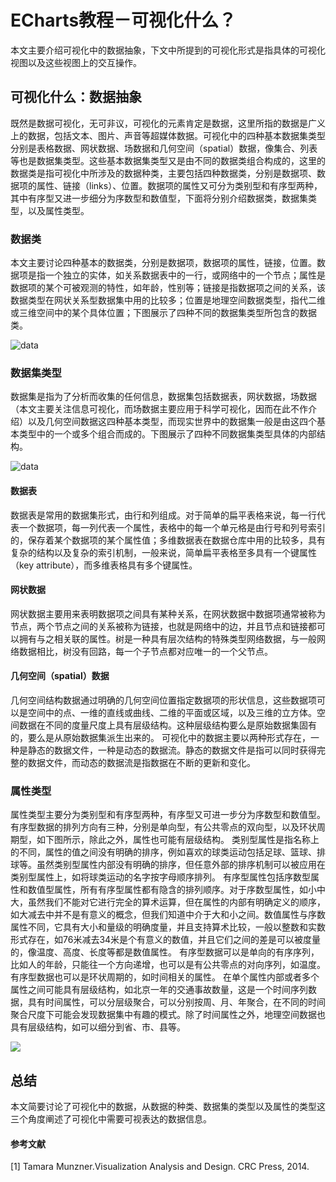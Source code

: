 # ECharts教程－可视化什么？

本文主要介绍可视化中的数据抽象，下文中所提到的可视化形式是指具体的可视化视图以及这些视图上的交互操作。

## 可视化什么：数据抽象

既然是数据可视化，无可非议，可视化的元素肯定是数据，这里所指的数据是广义上的数据，包括文本、图片、声音等超媒体数据。可视化中的四种基本数据集类型分别是表格数据、网状数据、场数据和几何空间（spatial）数据，像集合、列表等也是数据集类型。这些基本数据集类型又是由不同的数据类组合构成的，这里的数据类是指可视化中所涉及的数据种类，主要包括四种数据类，分别是数据项、数据项的属性、链接（links）、位置。数据项的属性又可分为类别型和有序型两种，其中有序型又进一步细分为序数型和数值型，下面将分别介绍数据类，数据集类型，以及属性类型。

### 数据类

本文主要讨论四种基本的数据类，分别是数据项，数据项的属性，链接，位置。数据项是指一个独立的实体，如关系数据表中的一行，或网络中的一个节点；属性是数据项的某个可被观测的特性，如年龄，性别等；链接是指数据项之间的关系，该数据类型在网状关系型数据集中用的比较多；位置是地理空间数据类型，指代二维或三维空间中的某个具体位置；下图展示了四种不同的数据集类型所包含的数据类。

![data](img/2017-03-15-echarts-dataAbstraction-tutorial-datatypes.png)

### 数据集类型

数据集是指为了分析而收集的任何信息，数据集包括数据表，网状数据，场数据（本文主要关注信息可视化，而场数据主要应用于科学可视化，因而在此不作介绍）以及几何空间数据这四种基本类型，而现实世界中的数据集一般是由这四个基本类型中的一个或多个组合而成的。下图展示了四种不同数据集类型具体的内部结构。

![data](img/2017-03-15-echarts-dataAbstraction-tutorial-dataset.png)

#### 数据表

数据表是常用的数据集形式，由行和列组成。对于简单的扁平表格来说，每一行代表一个数据项，每一列代表一个属性，表格中的每一个单元格是由行号和列号索引的，保存着某个数据项的某个属性值；多维数据表在数据仓库中用的比较多，具有复杂的结构以及复杂的索引机制，一般来说，简单扁平表格至多具有一个键属性（key attribute），而多维表格具有多个键属性。

#### 网状数据

网状数据主要用来表明数据项之间具有某种关系，在网状数据中数据项通常被称为节点，两个节点之间的关系被称为链接，也就是网络中的边，并且节点和链接都可以拥有与之相关联的属性。树是一种具有层次结构的特殊类型网络数据，与一般网络数据相比，树没有回路，每一个子节点都对应唯一的一个父节点。

#### 几何空间（spatial）数据

几何空间结构数据通过明确的几何空间位置指定数据项的形状信息，这些数据项可以是空间中的点、一维的直线或曲线、二维的平面或区域，以及三维的立方体。空间数据在不同的度量尺度上具有层级结构。这种层级结构要么是原始数据集固有的，要么是从原始数据集派生出来的。
可视化中的数据主要以两种形式存在，一种是静态的数据文件，一种是动态的数据流。静态的数据文件是指可以同时获得完整的数据文件，而动态的数据流是指数据在不断的更新和变化。

### 属性类型

属性类型主要分为类别型和有序型两种，有序型又可进一步分为序数型和数值型。有序型数据的排列方向有三种，分别是单向型，有公共零点的双向型，以及环状周期型，如下图所示，除此之外，属性也可能有层级结构。
类别型属性是指名称上的不同，属性的值之间没有明确的排序，例如喜欢的球类运动包括足球、篮球、排球等。虽然类别型属性内部没有明确的排序，但任意外部的排序机制可以被应用在类别型属性上，如将球类运动的名字按字母顺序排列。
有序型属性包括序数型属性和数值型属性，所有有序型属性都有隐含的排列顺序。对于序数型属性，如小中大，虽然我们不能对它进行完全的算术运算，但在属性的内部有明确定义的顺序，如大减去中并不是有意义的概念，但我们知道中介于大和小之间。数值属性与序数属性不同，它具有大小和量级的明确度量，并且支持算术比较，一般以整数和实数形式存在，如76米减去34米是个有意义的数值，并且它们之间的差是可以被度量的，像温度、高度、长度等都是数值属性。
有序型数据可以是单向的有序序列，比如人的年龄，只能往一个方向递增，也可以是有公共零点的对向序列，如温度。有序型数据也可以是环状周期的，如时间相关的属性。
在单个属性内部或者多个属性之间可能具有层级结构，如北京一年的交通事故数量，这是一个时间序列数据，具有时间属性，可以分层级聚合，可以分别按周、月、年聚合，在不同的时间聚合尺度下可能会发现数据集中有趣的模式。除了时间属性之外，地理空间数据也具有层级结构，如可以细分到省、市、县等。

![](img/2017-03-15-echarts-dataAbstraction-tutorial-attribute.png)

## 总结
本文简要讨论了可视化中的数据，从数据的种类、数据集的类型以及属性的类型这三个角度阐述了可视化中需要可视表达的数据信息。



#### 参考文献

[1] Tamara Munzner.Visualization Analysis and Design. CRC Press, 2014.